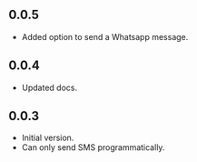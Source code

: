 ## 0.0.5
- Added option to send a Whatsapp message.

## 0.0.4
- Updated docs.

## 0.0.3

- Initial version.
- Can only send SMS programmatically.
